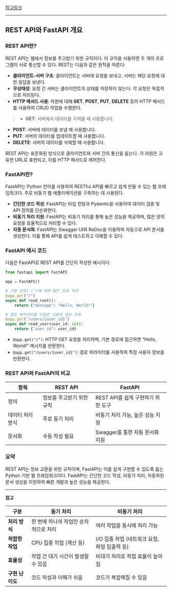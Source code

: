 [참고링크](https://aws.amazon.com/ko/what-is/restful-api/)

---

## REST API와 FastAPI 개요

### REST API란?
REST API는 웹에서 정보를 주고받기 위한 규칙이다. 이 규칙을 사용하면 두 개의 프로그램이 서로 통신할 수 있다. REST는 다음과 같은 원칙을 따른다:

- **클라이언트-서버 구조**: 클라이언트는 서버에 요청을 보내고, 서버는 해당 요청에 대한 응답을 보낸다.
- **무상태성**: 요청 간 서버는 클라이언트의 상태를 저장하지 않는다. 각 요청은 독립적으로 처리된다.
- **HTTP 메서드 사용**: 자원에 대해 **GET**, **POST**, **PUT**, **DELETE** 등의 HTTP 메서드를 사용하여 CRUD 작업을 수행한다.

>- **GET**: 서버에서 데이터를 가져올 때 사용합니다.
- **POST**: 서버에 데이터를 보낼 때 사용합니다.
- **PUT**: 서버의 데이터를 업데이트할 때 사용합니다.
- **DELETE**: 서버의 데이터를 삭제할 때 사용합니다.

REST API는 표준화된 방식으로 클라이언트와 서버 간의 통신을 돕는다. 각 자원은 고유한 URL로 표현되고, 이를 HTTP 메서드로 제어한다.

### FastAPI란?
FastAPI는 Python 언어를 사용하여 RESTful API를 빠르고 쉽게 만들 수 있는 웹 프레임워크다. 주로 비동기 웹 애플리케이션을 구축하는 데 사용된다.

- **간단한 코드 작성**: FastAPI는 타입 힌팅과 Pydantic을 사용하여 데이터 검증 및 API 정의를 단순화한다.
- **비동기 처리 지원**: FastAPI는 비동기 처리를 통해 높은 성능을 제공하며, 많은 양의 요청을 효율적으로 처리할 수 있다.
- **자동 문서화**: FastAPI는 Swagger UI와 ReDoc을 이용하여 자동으로 API 문서를 생성한다. 이를 통해 API를 쉽게 테스트하고 이해할 수 있다.

### FastAPI 예시 코드
다음은 FastAPI로 REST API를 간단히 작성한 예시이다:

```python
from fastapi import FastAPI

app = FastAPI()

# 기본 경로('/')에 대한 GET 요청 처리
@app.get("/")
async def read_root():
    return {"message": "Hello, World!"}

# 경로 파라미터를 이용한 사용자 정보 조회
@app.get("/users/{user_id}")
async def read_user(user_id: int):
    return {"user_id": user_id}
```

- `@app.get("/")`: HTTP GET 요청을 처리하며, 기본 경로에 접근하면 "Hello, World!" 메시지를 반환한다.
- `@app.get("/users/{user_id}")`: 경로 파라미터를 사용하여 특정 사용자 정보를 반환한다.

### REST API와 FastAPI의 비교
| 항목              | REST API                     | FastAPI                               |
|------------------|------------------------------|---------------------------------------|
| 정의             | 정보를 주고받기 위한 규칙       | REST API를 쉽게 구현하기 위한 도구       |
| 데이터 처리 방식  | 주로 동기 처리                | 비동기 처리 가능, 높은 성능 지원           |
| 문서화           | 수동 작성 필요                | Swagger를 통한 자동 문서화 지원           |

### 요약
REST API는 정보 교환을 위한 규칙이며, FastAPI는 이를 쉽게 구현할 수 있도록 돕는 Python 기반 웹 프레임워크이다. FastAPI는 간단한 코드 작성, 비동기 처리, 자동화된 문서 생성을 지원하여 빠른 개발과 높은 성능을 제공한다.

---

**참고**

| 구분           | 동기 처리                               | 비동기 처리                                |
|----------------|----------------------------------------|--------------------------------------------|
| **처리 방식**  | 한 번에 하나의 작업만 순차적으로 처리  | 여러 작업을 동시에 처리 가능               |
| **적합한 작업**| CPU 집중 작업 (계산 등)                | I/O 집중 작업 (네트워크 요청, 파일 입출력 등) |
| **효율성**     | 작업 간 대기 시간이 발생할 수 있음      | 비대기 처리로 작업 효율이 높아짐           |
| **구현 난이도**| 코드 작성과 이해가 쉬움                | 코드가 복잡해질 수 있음                    |


